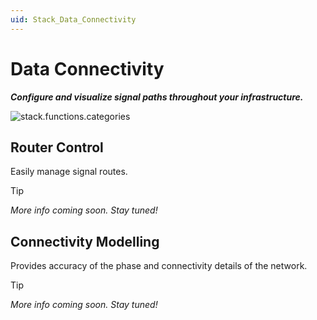 ```yaml
---
uid: Stack_Data_Connectivity
---
```


# Data Connectivity

***Configure and visualize signal paths throughout your infrastructure.***

![stack.functions.categories](~/dataminer-overview/images/stack_data_connectivity.png)

## Router Control

Easily manage signal routes.

> [!TIP]
>
> *More info coming soon. Stay tuned!*

## Connectivity Modelling

Provides accuracy of the phase and connectivity details of the network.

> [!TIP]
>
> *More info coming soon. Stay tuned!*
